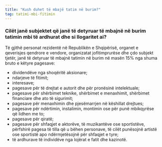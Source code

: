 ```yaml
---
title: "Kush duhet të mbajë tatim në burim?"
tag: tatimi-mbi-fitimin
---
```


### Cilët janë subjektet që janë të detyruar të mbajnë në burim tatimin mbi të ardhurat dhe si llogaritet ai?

Të gjithë personat rezidentë në Republikën e Shqipërisë, organet e qeverisjes qendrore e vendore, organizatat jofitimprurëse dhe çdo subjekt tjetër, janë të detyruar të mbajnë tatimin në burim në masën 15% nga shuma bruto e këtyre pagesave:

* dividendëve nga shoqëritë aksionare;
* ndarjeve të fitimit;
* interesave;
* pagesave për të drejtat e autorit dhe për pronësinë intelektuale;
* pagesave për shërbimet teknike, shërbimet e menaxhimit, shërbimet financiare dhe ato të sigurimit;
* pagesave për menaxhimin dhe pjesëmarrjen në këshillat drejtues;
* pagesave për ndërtimin, instalimin, montimin ose për punë mbikqyrëse që lidhen me to;
* pagesave për qiratë;
* pagesave për shfaqjet e aktorëve, të muzikantëve ose sportistëve, përfshirë pagesa të tilla që u bëhen personave, të cilët punësojnë artistë ose sportistë apo ndërmjetësojnë për shfaqjet e tyre;
* të ardhurave të individëve nga lojërat e fatit dhe kazinotë.
